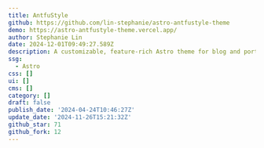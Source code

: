 ```yaml
---
title: AntfuStyle
github: https://github.com/lin-stephanie/astro-antfustyle-theme
demo: https://astro-antfustyle-theme.vercel.app/
author: Stephanie Lin
date: 2024-12-01T09:49:27.589Z
description: A customizable, feature-rich Astro theme for blog and portfolio creation.
ssg:
  - Astro
css: []
ui: []
cms: []
category: []
draft: false
publish_date: '2024-04-24T10:46:27Z'
update_date: '2024-11-26T15:21:32Z'
github_star: 71
github_fork: 12
---
```

